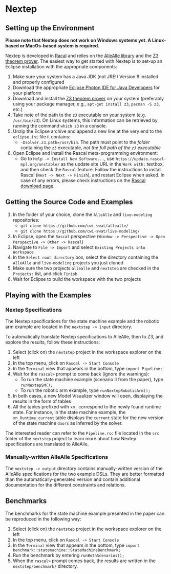 # Nextep

## Setting up the Environment

**Please note that Nextep does not work on Windows systems yet. A Linux-based or MacOs-based system is required.**

Nextep is developed in [Racal](https://www.rascal-mpl.org/) and relies on the [AlleAlle library](https://github.com/cwi-swat/allealle) and the [Z3 theorem prover](https://github.com/Z3Prover/z3). The easiest way to get started with Nextep is to set-up an Eclipse installation with the appropriate components:

1. Make sure your system has a Java JDK (not JRE!) Version 8 installed and properly configured
2. Download the appropriate [Eclipse Photon IDE for Java Developers](https://www.eclipse.org/downloads/packages/release/photon/r/eclipse-ide-java-developers) for your platform
3. Download and install the [Z3 theorem prover](https://github.com/Z3Prover/z3) on your system (preferably using your package manager, e.g., `apt-get install z3`, `pacman -S z3`, etc.)
4. Take note of the path to the `z3` executable on your system (e.g. `/usr/bin/z3`). On Linux systems, this information can be retrieved by running the command `which z3` in a console.
4. Unzip the Eclipse archive and append a new line at the very end to the `eclipse.ini` file it contains:
    * `-Dsolver.z3.path=/usr/bin`. The path must point to the *folder* containing the `z3` executable, *not the full path of the `z3` executable*
5. Open Eclipse and install the Rascal meta-programming environment:
    * Go to `Help -> Install New Software...`, use `https://update.rascal-mpl.org/unstable/` as the update site URL in the `Work with:` textbox, and then check the `Rascal` feature. Follow the instructions to install Rascal (`Next -> Next -> Finish`), and restart Eclipse when asked. In case of any errors, please check instructions on the [Rascal download page](https://www.rascal-mpl.org/start/).

## Getting the Source Code and Examples

1. In the folder of your choice, clone the `AlleAlle` and `live-modeling` repositories:
     * `git clone https://github.com/cwi-swat/allealle/`
     * `git clone https://github.com/cwi-swat/live-modeling/`
2. In Eclipse, open the `Rascal` perspective (`Window -> Perspective -> Open Perspective -> Other -> Rascal`)
3. Navigate to `File -> Import` and select `Existing Projects into Workspace`
4. In the `Select root directory` box, select the directory containing the `AlleAlle` and `live-modeling` projects you just cloned
5. Make sure the two projects `allealle` and `nextstep` are checked in the `Projects:` list, and click `Finish`.
6. Wait for Eclipse to build the workspace with the two projects

## Playing with the Examples

### Nextep Specifications

The Nextep specifications for the state machine example and the robotic arm example are located in the `nextstep -> input` directory.

To automatically translate Nextep specifications to AlleAlle, then to Z3, and explore the results, follow these instructions:

1. Select (click on) the `nextstep` project in the workspace explorer on the left
2. In the top menu, click on `Rascal -> Start Console`
3. In the `Terminal` view that appears in the bottom, type `import Pipeline;`
4. Wait for the `rascal>` prompt to come back (ignore the warnings):
     * To run the state machine example (scenario II from the paper), type `runNextepSM();`
     * To run the robotic arm example, type `runNextepRoboticArm();` 
5. In both cases, a new Model Visualizer window will open, displaying the results in the form of tables
6. All the tables prefixed with `xn_` correspond to the newly found runtime state. For instance, in the state machine example, the `xn_Runtime_current` table displays the `current` state for the new version of the state machine `doors` as inferred by the solver.

The interested reader can refer to the `Pipeline.rsc` file located in the `src` folder of the `nextstep` project to learn more about how Nextep specifications are translated to AlleAlle.

### Manually-written AlleAlle Specifications

The `nextstep -> output` directory contains manually-written version of the AlleAlle specifications for the two example DSLs. They are better formatted than the automatically-generated version and contain additional documentation for the different constraints and relations.

## Benchmarks

The benchmarks for the state machine example presented in the paper can be reproduced in the following way:

1. Select (click on) the `nextstep` project in the workspace explorer on the left
2. In the top menu, click on `Rascal -> Start Console`
3. In the `Terminal` view that appears in the bottom, type `import benchmark::statemachine::StateMachineBenchmark;`
4. Run the benchmark by entering `runBothScenarios();`
5. When the `rascal>` prompt comes back, the results are written in the `nextstep/benchmark/` directory.
